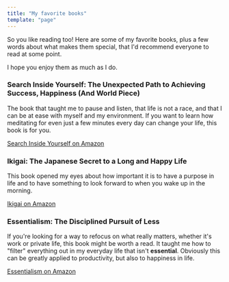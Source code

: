 ```yaml
---
title: "My favorite books"
template: "page"
---
```


So you like reading too! Here are some of my favorite books, plus a few words about what makes them special, that I'd recommend everyone to read at some point.

I hope you enjoy them as much as I do.

### Search Inside Yourself: The Unexpected Path to Achieving Success, Happiness (And World Piece)

The book that taught me to pause and listen, that life is not a race, and that I can be at ease with myself and my environment. If you want to learn how meditating for even just a few minutes every day can change your life, this book is for you.

[Search Inside Yourself on Amazon](https://www.amazon.com/Search-Inside-Yourself-Unexpected-Achieving/dp/0062116932/ref=sr_1_1?crid=23A5VK2AO6H5&keywords=search+inside+yourself&qid=1564511490&s=books&sprefix=Search+inside%2Cstripbooks-intl-ship%2C221&sr=1-1)

### Ikigai: The Japanese Secret to a Long and Happy Life
This book opened my eyes about how important it is to have a purpose in life and to have something to look forward to when you wake up in the morning.

[Ikigai on Amazon](https://www.amazon.com/Ikigai-Japanese-Secret-Long-Happy/dp/0143130722/ref=sr_1_1?crid=RTNKTPK4MIOF&keywords=ikigai&qid=1564511399&s=books&sprefix=ikigai%2Caps%2C235&sr=1-1)

### Essentialism: The Disciplined Pursuit of Less

If you're looking for a way to refocus on what really matters, whether it's work or private life, this book might be worth a read. It taught me how to "filter" everything out in my everyday life that isn't **essential**. Obviously this can be greatly applied to productivity, but also to happiness in life.

[Essentialism on Amazon](https://www.amazon.com/Essentialism-Disciplined-Pursuit-Greg-McKeown/dp/0804137382/ref=sr_1_1?crid=3UQTW9YS6MAWU&keywords=essentialism&qid=1564511515&s=books&sprefix=esseni%2Cstripbooks-intl-ship%2C241&sr=1-1)
